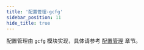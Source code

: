 ```yaml
---
title: '配置管理-gcfg'
sidebar_position: 11
hide_title: true
---
```


配置管理由 `gcfg` 模块实现，具体请参考 [配置管理](../../2-核心组件/3-配置管理/3-配置管理.md) 章节。
